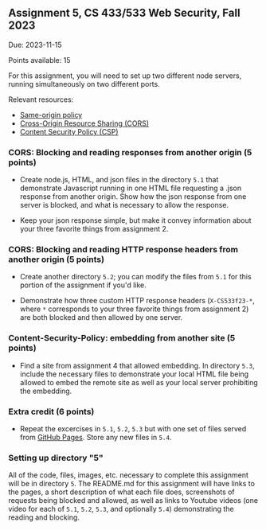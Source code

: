 ## Assignment 5, CS 433/533 Web Security, Fall 2023

Due: 2023-11-15

Points available: 15

For this assignment, you will need to set up two different node servers, running simultaneously on two different ports.

Relevant resources:

* [Same-origin policy](https://developer.mozilla.org/en-US/docs/Web/Security/Same-origin_policy)
* [Cross-Origin Resource Sharing (CORS)](https://developer.mozilla.org/en-US/docs/Web/HTTP/CORS)
* [Content Security Policy (CSP)](https://developer.mozilla.org/en-US/docs/Web/HTTP/CSP)

### CORS: Blocking and reading responses from another origin (5 points)

* Create node.js, HTML, and json files in the directory ```5.1``` that demonstrate Javascript running in one HTML file requesting a .json response from another origin.  Show how the json response from one server is blocked, and what is necessary to allow the response. 

* Keep your json response simple, but make it convey information about your three favorite things from assignment 2.

### CORS: Blocking and reading HTTP response headers from another origin (5 points)

* Create another directory ```5.2```; you can modify the files from ```5.1``` for this portion of the assignment if you'd like.

* Demonstrate how three custom HTTP response headers (```X-CS533f23-*```, where ```*``` corresponds to your three favorite things from assignment 2) are both blocked and then allowed by one server.

### Content-Security-Policy: embedding from another site (5 points)

* Find a site from assignment 4 that allowed embedding.  In directory ```5.3```, include the necessary files to demonstrate your local HTML file being allowed to embed the remote site as well as your local server prohibiting the embedding.

### Extra credit (6 points)

* Repeat the excercises in ```5.1```, ```5.2```, ```5.3``` but with one set of files served from [GitHub Pages](https://pages.github.com/).   Store any new files in ```5.4```.

### Setting up directory "5"

All of the code, files, images, etc. necessary to complete this assignment will be in directory ```5```.  The README.md for this assignment will have links to the pages, a short description of what each file does, screenshots of requests being blocked and allowed, as well as links to Youtube videos (one video for each of ```5.1```, ```5.2```, ```5.3```, and optionally ```5.4```) demonstrating the reading and blocking.
